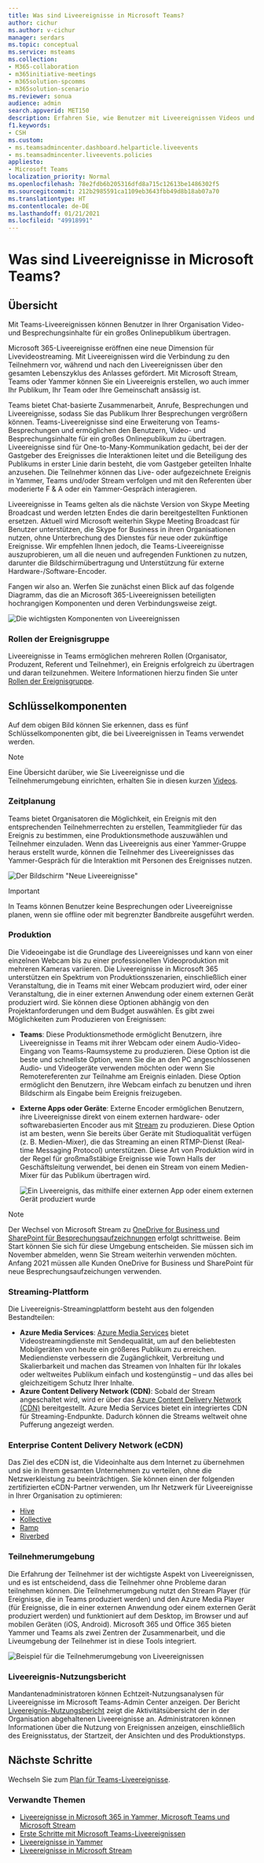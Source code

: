 ```yaml
---
title: Was sind Liveereignisse in Microsoft Teams?
author: cichur
ms.author: v-cichur
manager: serdars
ms.topic: conceptual
ms.service: msteams
ms.collection:
- M365-collaboration
- m365initiative-meetings
- m365solution-spcomms
- m365solution-scenario
ms.reviewer: sonua
audience: admin
search.appverid: MET150
description: Erfahren Sie, wie Benutzer mit Liveereignissen Videos und Inhalte für ein großes Onlinepublikum in Teams, Yammer und Stream übertragen können.
f1.keywords:
- CSH
ms.custom:
- ms.teamsadmincenter.dashboard.helparticle.liveevents
- ms.teamsadmincenter.liveevents.policies
appliesto:
- Microsoft Teams
localization_priority: Normal
ms.openlocfilehash: 78e2fdb6b205316dfd8a715c12613be1486302f5
ms.sourcegitcommit: 212b2985591ca1109eb3643fbb49d8b18ab07a70
ms.translationtype: HT
ms.contentlocale: de-DE
ms.lasthandoff: 01/21/2021
ms.locfileid: "49918991"
---
```

# <a name="what-are-microsoft-teams-live-events"></a>Was sind Liveereignisse in Microsoft Teams?

## <a name="overview"></a>Übersicht

Mit Teams-Liveereignissen können Benutzer in Ihrer Organisation Video- und Besprechungsinhalte für ein großes Onlinepublikum übertragen.

Microsoft 365-Liveereignisse eröffnen eine neue Dimension für Livevideostreaming. Mit Liveereignissen wird die Verbindung zu den Teilnehmern vor, während und nach den Liveereignissen über den gesamten Lebenszyklus des Anlasses gefördert. Mit Microsoft Stream, Teams oder Yammer können Sie ein Liveereignis erstellen, wo auch immer Ihr Publikum, Ihr Team oder Ihre Gemeinschaft ansässig ist.  

Teams bietet Chat-basierte Zusammenarbeit, Anrufe, Besprechungen und Liveereignisse, sodass Sie das Publikum Ihrer Besprechungen vergrößern können. Teams-Liveereignisse sind eine Erweiterung von Teams-Besprechungen und ermöglichen den Benutzern, Video- und Besprechungsinhalte für ein großes Onlinepublikum zu übertragen. Liveereignisse sind für One-to-Many-Kommunikation gedacht, bei der der Gastgeber des Ereignisses die Interaktionen leitet und die Beteiligung des Publikums in erster Linie darin besteht, die vom Gastgeber geteilten Inhalte anzusehen. Die Teilnehmer können das Live- oder aufgezeichnete Ereignis in Yammer, Teams und/oder Stream verfolgen und mit den Referenten über moderierte F & A oder ein Yammer-Gespräch interagieren.

Liveereignisse in Teams gelten als die nächste Version von Skype Meeting Broadcast und werden letzten Endes die darin bereitgestellten Funktionen ersetzen. Aktuell wird Microsoft weiterhin Skype Meeting Broadcast für Benutzer unterstützen, die Skype for Business in ihren Organisationen nutzen, ohne Unterbrechung des Dienstes für neue oder zukünftige Ereignisse. Wir empfehlen Ihnen jedoch, die Teams-Liveereignisse auszuprobieren, um all die neuen und aufregenden Funktionen zu nutzen, darunter die Bildschirmübertragung und Unterstützung für externe Hardware-/Software-Encoder.

Fangen wir also an. Werfen Sie zunächst einen Blick auf das folgende Diagramm, das die an Microsoft 365-Liveereignissen beteiligten hochrangigen Komponenten und deren Verbindungsweise zeigt.

![Die wichtigsten Komponenten von Liveereignissen](../media/live-event-flow-diagram.png  "Schlüsselkomponenten von Liveereignissen, Planung, Produktion, Stream-Plattform und zertifizierten eCDN-Drittanbietern")

### <a name="event-group-roles"></a>Rollen der Ereignisgruppe

Liveereignisse in Teams ermöglichen mehreren Rollen (Organisator, Produzent, Referent und Teilnehmer), ein Ereignis erfolgreich zu übertragen und daran teilzunehmen. Weitere Informationen hierzu finden Sie unter [Rollen der Ereignisgruppe](https://support.office.com/article/get-started-with-microsoft-teams-live-events-d077fec2-a058-483e-9ab5-1494afda578a?ui=en-US&rs=en-US&ad=US#bkmk_roles).

## <a name="key-components"></a>Schlüsselkomponenten

Auf dem obigen Bild können Sie erkennen, dass es fünf Schlüsselkomponenten gibt, die bei Liveereignissen in Teams verwendet werden.

> [!NOTE]
> Eine Übersicht darüber, wie Sie Liveereignisse und die Teilnehmerumgebung einrichten, erhalten Sie in diesen kurzen [Videos](https://support.office.com/article/video-plan-and-schedule-a-live-event-f92363a0-6d98-46d2-bdd9-f2248075e502).

### <a name="scheduling"></a>Zeitplanung

Teams bietet Organisatoren die Möglichkeit, ein Ereignis mit den entsprechenden Teilnehmerrechten zu erstellen, Teammitglieder für das Ereignis zu bestimmen, eine Produktionsmethode auszuwählen und Teilnehmer einzuladen. Wenn das Liveereignis aus einer Yammer-Gruppe heraus erstellt wurde, können die Teilnehmer des Liveereignisses das Yammer-Gespräch für die Interaktion mit Personen des Ereignisses nutzen.

![Der Bildschirm "Neue Liveereignisse"](../media/teams-live-events-schedule.png "Screenshot, der den Bildschirm „Neues Liveereignis“ zum Erstellen und Planen eines neues Liveereignisses zeigt")

> [!IMPORTANT]
> In Teams können Benutzer keine Besprechungen oder Liveereignisse planen, wenn sie offline oder mit begrenzter Bandbreite ausgeführt werden.

### <a name="production"></a>Produktion

Die Videoeingabe ist die Grundlage des Liveereignisses und kann von einer einzelnen Webcam bis zu einer professionellen Videoproduktion mit mehreren Kameras variieren. Die Liveereignisse in Microsoft 365 unterstützen ein Spektrum von Produktionsszenarien, einschließlich einer Veranstaltung, die in Teams mit einer Webcam produziert wird, oder einer Veranstaltung, die in einer externen Anwendung oder einem externen Gerät produziert wird. Sie können diese Optionen abhängig von den Projektanforderungen und dem Budget auswählen. Es gibt zwei Möglichkeiten zum Produzieren von Ereignissen:

- **Teams**: Diese Produktionsmethode ermöglicht Benutzern, ihre Liveereignisse in Teams mit ihrer Webcam oder einem Audio-Video-Eingang von Teams-Raumsysteme zu produzieren. Diese Option ist die beste und schnellste Option, wenn Sie die an den PC angeschlossenen Audio- und Videogeräte verwenden möchten oder wenn Sie Remotereferenten zur Teilnahme am Ereignis einladen. Diese Option ermöglicht den Benutzern, ihre Webcam einfach zu benutzen und ihren Bildschirm als Eingabe beim Ereignis freizugeben.

- **Externe Apps oder Geräte**: Externe Encoder ermöglichen Benutzern, ihre Liveereignisse direkt von einem externen hardware- oder softwarebasierten Encoder aus mit [Stream](https://stream.microsoft.com) zu produzieren. Diese Option ist am besten, wenn Sie bereits über Geräte mit Studioqualität verfügen (z. B. Medien-Mixer), die das Streaming an einen RTMP-Dienst (Real-time Messaging Protocol) unterstützen. Diese Art von Produktion wird in der Regel für großmaßstäbige Ereignisse wie Town Halls der Geschäftsleitung verwendet, bei denen ein Stream von einem Medien-Mixer für das Publikum übertragen wird.

    ![Ein Liveereignis, das mithilfe einer externen App oder einem externen Gerät produziert wurde](../media/teams-live-events-external-encoder.png "Screenshot eines Liveereignisses, das mithilfe der Produktionsmethode für externe Anwendungen oder Geräte produziert wird")

>[!Note]
> Der Wechsel von Microsoft Stream zu [OneDrive for Business und SharePoint für Besprechungsaufzeichnungen](../tmr-meeting-recording-change.md) erfolgt schrittweise. Beim Start können Sie sich für diese Umgebung entscheiden. Sie müssen sich im November abmelden, wenn Sie Stream weiterhin verwenden möchten. Anfang 2021 müssen alle Kunden OneDrive for Business und SharePoint für neue Besprechungsaufzeichungen verwenden.

### <a name="streaming-platform"></a>Streaming-Plattform

Die Liveereignis-Streamingplattform besteht aus den folgenden Bestandteilen:

- **Azure Media Services**: [Azure Media Services](https://docs.microsoft.com/azure/media-services/previous/) bietet Videostreamingdienste mit Sendequalität, um auf den beliebtesten Mobilgeräten von heute ein größeres Publikum zu erreichen. Mediendienste verbessern die Zugänglichkeit, Verbreitung und Skalierbarkeit und machen das Streamen von Inhalten für Ihr lokales oder weltweites Publikum einfach und kostengünstig – und das alles bei gleichzeitigem Schutz Ihrer Inhalte.
- **Azure Content Delivery Network (CDN)**: Sobald der Stream angeschaltet wird, wird er über das [Azure Content Delivery Network (CDN)](https://docs.microsoft.com/azure/cdn/) bereitgestellt. Azure Media Services bietet ein integriertes CDN für Streaming-Endpunkte. Dadurch können die Streams weltweit ohne Pufferung angezeigt werden.

### <a name="enterprise-content-delivery-network-ecdn"></a>Enterprise Content Delivery Network (eCDN)

Das Ziel des eCDN ist, die Videoinhalte aus dem Internet zu übernehmen und sie in Ihrem gesamten Unternehmen zu verteilen, ohne die Netzwerkleistung zu beeinträchtigen. Sie können einen der folgenden zertifizierten eCDN-Partner verwenden, um Ihr Netzwerk für Liveereignisse in Ihrer Organisation zu optimieren:

- [Hive](https://www.hivestreaming.com/partners/integration-partners/microsoft/)
- [Kollective](https://kollective.com/ecdn-solutions/microsoft-live-events/)
- [Ramp](https://rampecdn.com)
- [Riverbed](https://www.riverbed.com/solutions/office-365.html)

### <a name="attendee-experience"></a>Teilnehmerumgebung

Die Erfahrung der Teilnehmer ist der wichtigste Aspekt von Liveereignissen, und es ist entscheidend, dass die Teilnehmer ohne Probleme daran teilnehmen können. Die Teilnehmerumgebung nutzt den Stream Player (für Ereignisse, die in Teams produziert werden) und den Azure Media Player (für Ereignisse, die in einer externen Anwendung oder einem externen Gerät produziert werden) und funktioniert auf dem Desktop, im Browser und auf mobilen Geräten (iOS, Android). Microsoft 365 und Office 365 bieten Yammer und Teams als zwei Zentren der Zusammenarbeit, und die Liveumgebung der Teilnehmer ist in diese Tools integriert.

![Beispiel für die Teilnehmerumgebung von Liveereignissen](../media/teams-live-events-attendee.png "Screenshot, der die Teilnehmerumgebung eines Liveereignisses zeigt")

### <a name="live-event-usage-report"></a>Liveereignis-Nutzungsbericht

Mandantenadministratoren können Echtzeit-Nutzungsanalysen für Liveereignisse im Microsoft Teams-Admin Center anzeigen.  Der Bericht [Liveereignis-Nutzungsbericht](../teams-analytics-and-reports/teams-live-event-usage-report.md) zeigt die Aktivitätsübersicht der in der Organisation abgehaltenen Liveereignisse an.  Administratoren können Informationen über die Nutzung von Ereignissen anzeigen, einschließlich des Ereignisstatus, der Startzeit, der Ansichten und des Produktionstyps.  

## <a name="next-steps"></a>Nächste Schritte

Wechseln Sie zum [Plan für Teams-Liveereignisse](plan-for-teams-live-events.md).

### <a name="related-topics"></a>Verwandte Themen

- [Liveereignisse in Microsoft 365 in Yammer, Microsoft Teams und Microsoft Stream](https://docs.microsoft.com/stream/live-event-m365)
- [Erste Schritte mit Microsoft Teams-Liveereignissen](https://support.office.com/article/d077fec2-a058-483e-9ab5-1494afda578a)
- [Liveereignisse in Yammer](https://support.office.com/article/live-events-in-yammer-4ece0ee2-c268-4636-bf2a-16e454befe57)
- [Liveereignisse in Microsoft Stream](https://docs.microsoft.com/stream/live-event-overview)
